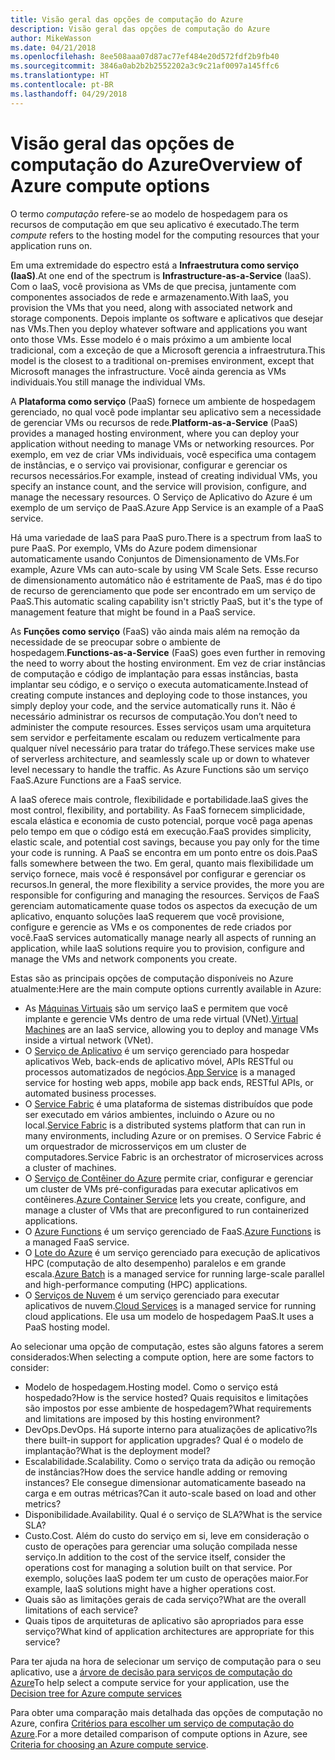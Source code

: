 ```yaml
---
title: Visão geral das opções de computação do Azure
description: Visão geral das opções de computação do Azure
author: MikeWasson
ms.date: 04/21/2018
ms.openlocfilehash: 8ee508aaa07d87ac77ef484e20d572fdf2b9fb40
ms.sourcegitcommit: 3846a0ab2b2b2552202a3c9c21af0097a145ffc6
ms.translationtype: HT
ms.contentlocale: pt-BR
ms.lasthandoff: 04/29/2018
---
```

# <a name="overview-of-azure-compute-options"></a><span data-ttu-id="8f6b4-103">Visão geral das opções de computação do Azure</span><span class="sxs-lookup"><span data-stu-id="8f6b4-103">Overview of Azure compute options</span></span>

<span data-ttu-id="8f6b4-104">O termo *computação* refere-se ao modelo de hospedagem para os recursos de computação em que seu aplicativo é executado.</span><span class="sxs-lookup"><span data-stu-id="8f6b4-104">The term *compute* refers to the hosting model for the computing resources that your application runs on.</span></span> 

<span data-ttu-id="8f6b4-105">Em uma extremidade do espectro está a **Infraestrutura como serviço (IaaS)**.</span><span class="sxs-lookup"><span data-stu-id="8f6b4-105">At one end of the spectrum is **Infrastructure-as-a-Service** (IaaS).</span></span> <span data-ttu-id="8f6b4-106">Com o IaaS, você provisiona as VMs de que precisa, juntamente com componentes associados de rede e armazenamento.</span><span class="sxs-lookup"><span data-stu-id="8f6b4-106">With IaaS, you provision the VMs that you need, along with associated network and storage components.</span></span> <span data-ttu-id="8f6b4-107">Depois implante os software e aplicativos que desejar nas VMs.</span><span class="sxs-lookup"><span data-stu-id="8f6b4-107">Then you deploy whatever software and applications you want onto those VMs.</span></span> <span data-ttu-id="8f6b4-108">Esse modelo é o mais próximo a um ambiente local tradicional, com a exceção de que a Microsoft gerencia a infraestrutura.</span><span class="sxs-lookup"><span data-stu-id="8f6b4-108">This model is the closest to a traditional on-premises environment, except that Microsoft manages the infrastructure.</span></span> <span data-ttu-id="8f6b4-109">Você ainda gerencia as VMs individuais.</span><span class="sxs-lookup"><span data-stu-id="8f6b4-109">You still manage the individual VMs.</span></span>  

<span data-ttu-id="8f6b4-110">A **Plataforma como serviço** (PaaS) fornece um ambiente de hospedagem gerenciado, no qual você pode implantar seu aplicativo sem a necessidade de gerenciar VMs ou recursos de rede.</span><span class="sxs-lookup"><span data-stu-id="8f6b4-110">**Platform-as-a-Service** (PaaS) provides a managed hosting environment, where you can deploy your application without needing to manage VMs or networking resources.</span></span> <span data-ttu-id="8f6b4-111">Por exemplo, em vez de criar VMs individuais, você especifica uma contagem de instâncias, e o serviço vai provisionar, configurar e gerenciar os recursos necessários.</span><span class="sxs-lookup"><span data-stu-id="8f6b4-111">For example, instead of creating individual VMs, you specify an instance count, and the service will provision, configure, and manage the necessary resources.</span></span> <span data-ttu-id="8f6b4-112">O Serviço de Aplicativo do Azure é um exemplo de um serviço de PaaS.</span><span class="sxs-lookup"><span data-stu-id="8f6b4-112">Azure App Service is an example of a PaaS service.</span></span>

<span data-ttu-id="8f6b4-113">Há uma variedade de IaaS para PaaS puro.</span><span class="sxs-lookup"><span data-stu-id="8f6b4-113">There is a spectrum from IaaS to pure PaaS.</span></span> <span data-ttu-id="8f6b4-114">Por exemplo, VMs do Azure podem dimensionar automaticamente usando Conjuntos de Dimensionamento de VMs.</span><span class="sxs-lookup"><span data-stu-id="8f6b4-114">For example, Azure VMs can auto-scale by using VM Scale Sets.</span></span> <span data-ttu-id="8f6b4-115">Esse recurso de dimensionamento automático não é estritamente de PaaS, mas é do tipo de recurso de gerenciamento que pode ser encontrado em um serviço de PaaS.</span><span class="sxs-lookup"><span data-stu-id="8f6b4-115">This automatic scaling capability isn't strictly PaaS, but it's the type of management feature that might be found in a PaaS service.</span></span>

<span data-ttu-id="8f6b4-116">As **Funções como serviço** (FaaS) vão ainda mais além na remoção da necessidade de se preocupar sobre o ambiente de hospedagem.</span><span class="sxs-lookup"><span data-stu-id="8f6b4-116">**Functions-as-a-Service** (FaaS) goes even further in removing the need to worry about the hosting environment.</span></span> <span data-ttu-id="8f6b4-117">Em vez de criar instâncias de computação e código de implantação para essas instâncias, basta implantar seu código, e o serviço o executa automaticamente.</span><span class="sxs-lookup"><span data-stu-id="8f6b4-117">Instead of creating compute instances and deploying code to those instances, you simply deploy your code, and the service automatically runs it.</span></span> <span data-ttu-id="8f6b4-118">Não é necessário administrar os recursos de computação.</span><span class="sxs-lookup"><span data-stu-id="8f6b4-118">You don’t need to administer the compute resources.</span></span> <span data-ttu-id="8f6b4-119">Esses serviços usam uma arquitetura sem servidor e perfeitamente escalam ou reduzem verticalmente para qualquer nível necessário para tratar do tráfego.</span><span class="sxs-lookup"><span data-stu-id="8f6b4-119">These services make use of serverless architecture, and seamlessly scale up or down to whatever level necessary to handle the traffic.</span></span> <span data-ttu-id="8f6b4-120">As Azure Functions são um serviço FaaS.</span><span class="sxs-lookup"><span data-stu-id="8f6b4-120">Azure Functions are a FaaS service.</span></span>

<span data-ttu-id="8f6b4-121">A IaaS oferece mais controle, flexibilidade e portabilidade.</span><span class="sxs-lookup"><span data-stu-id="8f6b4-121">IaaS gives the most control, flexibility, and portability.</span></span> <span data-ttu-id="8f6b4-122">As FaaS fornecem simplicidade, escala elástica e economia de custo potencial, porque você paga apenas pelo tempo em que o código está em execução.</span><span class="sxs-lookup"><span data-stu-id="8f6b4-122">FaaS provides simplicity, elastic scale, and potential cost savings, because you pay only for the time your code is running.</span></span> <span data-ttu-id="8f6b4-123">A PaaS se encontra em um ponto entre os dois.</span><span class="sxs-lookup"><span data-stu-id="8f6b4-123">PaaS falls somewhere between the two.</span></span> <span data-ttu-id="8f6b4-124">Em geral, quanto mais flexibilidade um serviço fornece, mais você é responsável por configurar e gerenciar os recursos.</span><span class="sxs-lookup"><span data-stu-id="8f6b4-124">In general, the more flexibility a service provides, the more you are responsible for configuring and managing the resources.</span></span> <span data-ttu-id="8f6b4-125">Serviços de FaaS gerenciam automaticamente quase todos os aspectos da execução de um aplicativo, enquanto soluções IaaS requerem que você provisione, configure e gerencie as VMs e os componentes de rede criados por você.</span><span class="sxs-lookup"><span data-stu-id="8f6b4-125">FaaS services automatically manage nearly all aspects of running an application, while IaaS solutions require you to provision, configure and manage the VMs and network components you create.</span></span>

<span data-ttu-id="8f6b4-126">Estas são as principais opções de computação disponíveis no Azure atualmente:</span><span class="sxs-lookup"><span data-stu-id="8f6b4-126">Here are the main compute options currently available in Azure:</span></span>

- <span data-ttu-id="8f6b4-127">As [Máquinas Virtuais](/azure/virtual-machines/) são um serviço IaaS e permitem que você implante e gerencie VMs dentro de uma rede virtual (VNet).</span><span class="sxs-lookup"><span data-stu-id="8f6b4-127">[Virtual Machines](/azure/virtual-machines/) are an IaaS service, allowing you to deploy and manage VMs inside a virtual network (VNet).</span></span>
- <span data-ttu-id="8f6b4-128">O [Serviço de Aplicativo](/azure/app-service/app-service-value-prop-what-is) é um serviço gerenciado para hospedar aplicativos Web, back-ends de aplicativo móvel, APIs RESTful ou processos automatizados de negócios.</span><span class="sxs-lookup"><span data-stu-id="8f6b4-128">[App Service](/azure/app-service/app-service-value-prop-what-is) is a managed service for hosting web apps, mobile app back ends, RESTful APIs, or automated business processes.</span></span>
- <span data-ttu-id="8f6b4-129">O [Service Fabric](/azure/service-fabric/service-fabric-overview) é uma plataforma de sistemas distribuídos que pode ser executado em vários ambientes, incluindo o Azure ou no local.</span><span class="sxs-lookup"><span data-stu-id="8f6b4-129">[Service Fabric](/azure/service-fabric/service-fabric-overview) is a distributed systems platform that can run in many environments, including Azure or on premises.</span></span> <span data-ttu-id="8f6b4-130">O Service Fabric é um orquestrador de microsserviços em um cluster de computadores.</span><span class="sxs-lookup"><span data-stu-id="8f6b4-130">Service Fabric is an orchestrator of microservices across a cluster of machines.</span></span> 
- <span data-ttu-id="8f6b4-131">O [Serviço de Contêiner do Azure](/azure/container-service/container-service-intro) permite criar, configurar e gerenciar um cluster de VMs pré-configuradas para executar aplicativos em contêineres.</span><span class="sxs-lookup"><span data-stu-id="8f6b4-131">[Azure Container Service](/azure/container-service/container-service-intro) lets you create, configure, and manage a cluster of VMs that are preconfigured to run containerized applications.</span></span>
- <span data-ttu-id="8f6b4-132">O [Azure Functions](/azure/azure-functions/functions-overview) é um serviço gerenciado de FaaS.</span><span class="sxs-lookup"><span data-stu-id="8f6b4-132">[Azure Functions](/azure/azure-functions/functions-overview) is a managed FaaS service.</span></span>
- <span data-ttu-id="8f6b4-133">O [Lote do Azure](/azure/batch/batch-technical-overview) é um serviço gerenciado para execução de aplicativos HPC (computação de alto desempenho) paralelos e em grande escala.</span><span class="sxs-lookup"><span data-stu-id="8f6b4-133">[Azure Batch](/azure/batch/batch-technical-overview) is a managed service for running large-scale parallel and high-performance computing (HPC) applications.</span></span>
- <span data-ttu-id="8f6b4-134">O [Serviços de Nuvem](/azure/cloud-services/cloud-services-choose-me) é um serviço gerenciado para executar aplicativos de nuvem.</span><span class="sxs-lookup"><span data-stu-id="8f6b4-134">[Cloud Services](/azure/cloud-services/cloud-services-choose-me) is a managed service for running cloud applications.</span></span> <span data-ttu-id="8f6b4-135">Ele usa um modelo de hospedagem PaaS.</span><span class="sxs-lookup"><span data-stu-id="8f6b4-135">It uses a PaaS hosting model.</span></span> 

<span data-ttu-id="8f6b4-136">Ao selecionar uma opção de computação, estes são alguns fatores a serem considerados:</span><span class="sxs-lookup"><span data-stu-id="8f6b4-136">When selecting a compute option, here are some factors to consider:</span></span>

- <span data-ttu-id="8f6b4-137">Modelo de hospedagem.</span><span class="sxs-lookup"><span data-stu-id="8f6b4-137">Hosting model.</span></span> <span data-ttu-id="8f6b4-138">Como o serviço está hospedado?</span><span class="sxs-lookup"><span data-stu-id="8f6b4-138">How is the service hosted?</span></span> <span data-ttu-id="8f6b4-139">Quais requisitos e limitações são impostos por esse ambiente de hospedagem?</span><span class="sxs-lookup"><span data-stu-id="8f6b4-139">What requirements and limitations are imposed by this hosting environment?</span></span> 
- <span data-ttu-id="8f6b4-140">DevOps.</span><span class="sxs-lookup"><span data-stu-id="8f6b4-140">DevOps.</span></span> <span data-ttu-id="8f6b4-141">Há suporte interno para atualizações de aplicativo?</span><span class="sxs-lookup"><span data-stu-id="8f6b4-141">Is there built-in support for application upgrades?</span></span> <span data-ttu-id="8f6b4-142">Qual é o modelo de implantação?</span><span class="sxs-lookup"><span data-stu-id="8f6b4-142">What is the deployment model?</span></span>
- <span data-ttu-id="8f6b4-143">Escalabilidade.</span><span class="sxs-lookup"><span data-stu-id="8f6b4-143">Scalability.</span></span> <span data-ttu-id="8f6b4-144">Como o serviço trata da adição ou remoção de instâncias?</span><span class="sxs-lookup"><span data-stu-id="8f6b4-144">How does the service handle adding or removing instances?</span></span> <span data-ttu-id="8f6b4-145">Ele consegue dimensionar automaticamente baseado na carga e em outras métricas?</span><span class="sxs-lookup"><span data-stu-id="8f6b4-145">Can it auto-scale based on load and other metrics?</span></span> 
- <span data-ttu-id="8f6b4-146">Disponibilidade.</span><span class="sxs-lookup"><span data-stu-id="8f6b4-146">Availability.</span></span> <span data-ttu-id="8f6b4-147">Qual é o serviço de SLA?</span><span class="sxs-lookup"><span data-stu-id="8f6b4-147">What is the service SLA?</span></span> 
- <span data-ttu-id="8f6b4-148">Custo.</span><span class="sxs-lookup"><span data-stu-id="8f6b4-148">Cost.</span></span> <span data-ttu-id="8f6b4-149">Além do custo do serviço em si, leve em consideração o custo de operações para gerenciar uma solução compilada nesse serviço.</span><span class="sxs-lookup"><span data-stu-id="8f6b4-149">In addition to the cost of the service itself, consider the operations cost for managing a solution built on that service.</span></span> <span data-ttu-id="8f6b4-150">Por exemplo, soluções IaaS podem ter um custo de operações maior.</span><span class="sxs-lookup"><span data-stu-id="8f6b4-150">For example, IaaS solutions might have a higher operations cost.</span></span>
- <span data-ttu-id="8f6b4-151">Quais são as limitações gerais de cada serviço?</span><span class="sxs-lookup"><span data-stu-id="8f6b4-151">What are the overall limitations of each service?</span></span> 
- <span data-ttu-id="8f6b4-152">Quais tipos de arquiteturas de aplicativo são apropriados para esse serviço?</span><span class="sxs-lookup"><span data-stu-id="8f6b4-152">What kind of application architectures are appropriate for this service?</span></span> 

<span data-ttu-id="8f6b4-153">Para ter ajuda na hora de selecionar um serviço de computação para o seu aplicativo, use a [árvore de decisão para serviços de computação do Azure](./compute-decision-tree.md)</span><span class="sxs-lookup"><span data-stu-id="8f6b4-153">To help select a compute service for your application, use the [Decision tree for Azure compute services](./compute-decision-tree.md)</span></span>

<span data-ttu-id="8f6b4-154">Para obter uma comparação mais detalhada das opções de computação no Azure, confira [Critérios para escolher um serviço de computação do Azure](./compute-comparison.md).</span><span class="sxs-lookup"><span data-stu-id="8f6b4-154">For a more detailed comparison of compute options in Azure, see [Criteria for choosing an Azure compute service](./compute-comparison.md).</span></span>
